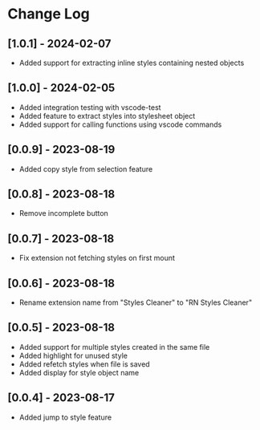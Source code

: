 # Change Log

## [1.0.1] - 2024-02-07
- Added support for extracting inline styles containing nested objects

## [1.0.0] - 2024-02-05
- Added integration testing with vscode-test
- Added feature to extract styles into stylesheet object
- Added support for calling functions using vscode commands

## [0.0.9] - 2023-08-19
- Added copy style from selection feature

## [0.0.8] - 2023-08-18
- Remove incomplete button

## [0.0.7] - 2023-08-18
- Fix extension not fetching styles on first mount

## [0.0.6] - 2023-08-18
- Rename extension name from "Styles Cleaner" to "RN Styles Cleaner" 
## [0.0.5] - 2023-08-18
- Added support for multiple styles created in the same file
- Added highlight for unused style
- Added refetch styles when file is saved
- Added display for style object name

## [0.0.4] - 2023-08-17
- Added jump to style feature
